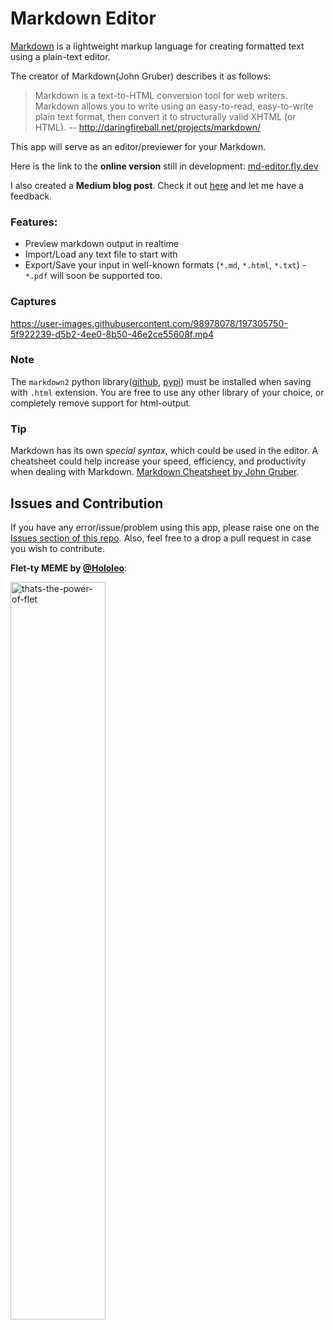 # Markdown Editor

[Markdown](https://en.wikipedia.org/wiki/Markdown) is a lightweight markup language for creating formatted text using a plain-text editor.

The creator of Markdown(John Gruber) describes it as follows:

> Markdown is a text-to-HTML conversion tool for web writers. Markdown allows you to write using an easy-to-read, easy-to-write plain text format, then convert it to structurally valid XHTML (or HTML).
> -- http://daringfireball.net/projects/markdown/

This app will serve as an editor/previewer for your Markdown.

Here is the link to the **online version** still in development: [md-editor.fly.dev](https://md-editor.fly.dev/)

I also created a **Medium blog post**. Check it out [here](https://medium.com/@ndonkohenri/building-a-markdown-editor-previewer-with-flet-7d9b06d6dc4b) and let me have a feedback.


### Features:
- Preview markdown output in realtime
- Import/Load any text file to start with
- Export/Save your input in well-known formats (`*.md`, `*.html`, `*.txt`) - `*.pdf` will soon be supported too.

### Captures
https://user-images.githubusercontent.com/98978078/197305750-5f922239-d5b2-4ee0-8b50-46e2ce55608f.mp4

### Note
The `markdown2` python library([github](https://github.com/trentm/python-markdown2), [pypi](http://pypi.python.org/pypi/markdown2)) must be installed when saving with `.html` extension. 
You are free to use any other library of your choice, or completely remove support for html-output.

### Tip
Markdown has its own _special syntax_, which could be used in the editor. A cheatsheet could help increase your speed, efficiency, and productivity when dealing with Markdown.
[Markdown Cheatsheet by John Gruber](https://daringfireball.net/projects/markdown/syntax).

## Issues and Contribution
If you have any error/issue/problem using this app, please raise one on the [Issues section of this repo]().
Also, feel free to a drop a pull request in case you wish to contribute.

**Flet-ty MEME by [@Hololeo](https://github.com/hololeo)**:

<img src="https://user-images.githubusercontent.com/98978078/195565736-170f1aea-ed0b-433c-ab2d-3a34d23a6994.jpeg" alt="thats-the-power-of-flet" width=55% align="center">
